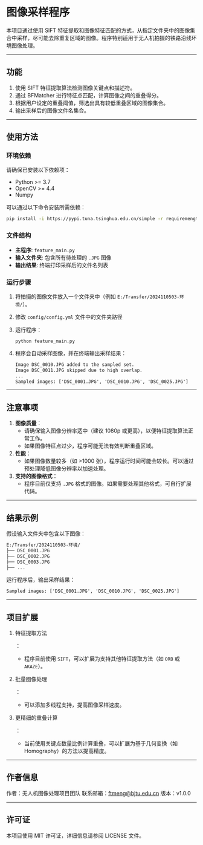 # 图像采样程序

本项目通过使用 SIFT 特征提取和图像特征匹配的方式，从指定文件夹中的图像集合中采样，尽可能去除重复区域的图像。程序特别适用于无人机拍摄的铁路沿线环境图像处理。

---

## 功能

1. 使用 SIFT 特征提取算法检测图像关键点和描述符。
2. 通过 BFMatcher 进行特征点匹配，计算图像之间的重叠得分。
3. 根据用户设定的重叠阈值，筛选出具有较低重叠区域的图像集合。
4. 输出采样后的图像文件名集合。

---

## 使用方法

### 环境依赖

请确保已安装以下依赖项：

- Python >= 3.7
- OpenCV >= 4.4
- Numpy

可以通过以下命令安装所需依赖：

```bash
pip install -i https://pypi.tuna.tsinghua.edu.cn/simple -r requiremengts.txt
```

### 文件结构

- **主程序**: `feature_main.py`
- **输入文件夹**: 包含所有待处理的 `.JPG` 图像
- **输出结果**: 终端打印采样后的文件名列表



### 运行步骤

1. 将拍摄的图像文件放入一个文件夹中（例如 `E:/Transfer/2024110503-环境/`）。

2. 修改 `config/config.yml` 文件中的文件夹路径

3. 运行程序：

   ```shell
   python feature_main.py
   ```

4. 程序会自动采样图像，并在终端输出采样结果：

   ```tex
   Image DSC_0010.JPG added to the sampled set.
   Image DSC_0011.JPG skipped due to high overlap.
   ...
   Sampled images: ['DSC_0001.JPG', 'DSC_0010.JPG', 'DSC_0025.JPG']
   ```

------

## 注意事项

1. **图像质量**：
   - 请确保输入图像分辨率适中（建议 1080p 或更高），以便特征提取算法正常工作。
   - 如果图像特征点过少，程序可能无法有效判断重叠区域。
2. **性能**：
   - 如果图像数量较多（如 >1000 张），程序运行时间可能会较长。可以通过预处理降低图像分辨率以加速处理。
3. **支持的图像格式**：
   - 程序目前仅支持 `.JPG` 格式的图像。如果需要处理其他格式，可自行扩展代码。

------

## 结果示例

假设输入文件夹中包含以下图像：

```tex
E:/Transfer/2024110503-环境/
├── DSC_0001.JPG
├── DSC_0002.JPG
├── DSC_0003.JPG
├── ...
```

运行程序后，输出采样结果：

```tex
Sampled images: ['DSC_0001.JPG', 'DSC_0010.JPG', 'DSC_0025.JPG']
```

------

## 项目扩展

1. 特征提取方法

   ：

   - 程序目前使用 `SIFT`，可以扩展为支持其他特征提取方法（如 `ORB` 或 `AKAZE`）。

2. 批量图像处理

   ：

   - 可以添加多线程支持，提高图像采样速度。

3. 更精细的重叠计算

   ：

   - 当前使用关键点数量比例计算重叠，可以扩展为基于几何变换（如 Homography）的方法以提高精度。

------

## 作者信息

作者：无人机图像处理项目团队
联系邮箱：ftmeng@bjtu.edu.cn
版本：v1.0.0

------

## 许可证

本项目使用 MIT 许可证，详细信息请参阅 LICENSE 文件。
